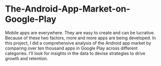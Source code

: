# The-Android-App-Market-on-Google-Play

Mobile apps are everywhere. They are easy to create and can be lucrative. Because of these two factors, more and more apps are being developed. 
In this project, I did a comprehensive analysis of the Android app market by comparing over ten thousand apps in Google Play across different categories.
I'll look for insights in the data to devise strategies to drive growth and retention.
